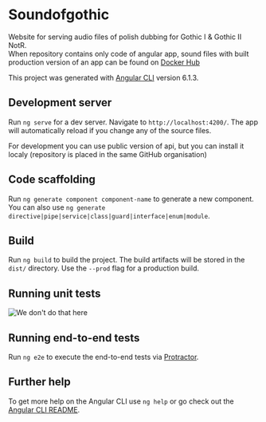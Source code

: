 # Soundofgothic

Website for serving audio files of polish dubbing for Gothic I & Gothic II NotR.  
When repository contains only code of angular app, sound files with built production version
of an app can be found on [Docker Hub](https://hub.docker.com/u/soundofgothic/dashboard/) 


This project was generated with [Angular CLI](https://github.com/angular/angular-cli) version 6.1.3.

## Development server

Run `ng serve` for a dev server. Navigate to `http://localhost:4200/`. The app will automatically reload if you change any of the source files.

For development you can use public version of api, but you can install it localy (repository is placed in the same GitHub organisation)

## Code scaffolding

Run `ng generate component component-name` to generate a new component. You can also use `ng generate directive|pipe|service|class|guard|interface|enum|module`.

## Build

Run `ng build` to build the project. The build artifacts will be stored in the `dist/` directory. Use the `--prod` flag for a production build.

## Running unit tests

![We don't do that here](https://i.kym-cdn.com/entries/icons/original/000/026/366/pather.jpg)

## Running end-to-end tests

Run `ng e2e` to execute the end-to-end tests via [Protractor](http://www.protractortest.org/).

## Further help

To get more help on the Angular CLI use `ng help` or go check out the [Angular CLI README](https://github.com/angular/angular-cli/blob/master/README.md).
